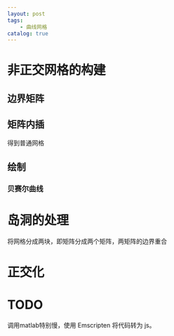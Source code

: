 ```yaml
---
layout: post
tags: 
    - 曲线网格
catalog: true
---
```


# 非正交网格的构建
## 边界矩阵
## 矩阵内插
得到普通网格
## 绘制
### 贝赛尔曲线

# 岛洞的处理
将网格分成两块，即矩阵分成两个矩阵，两矩阵的边界重合

# 正交化

# TODO
调用matlab特别慢，使用 Emscripten 将代码转为 js。